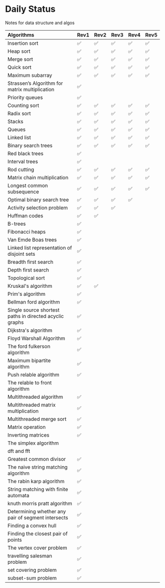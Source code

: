 # Daily Status
Notes for data structure and algos


|Algorithms|Rev1|Rev2|Rev3|Rev4|Rev5|
|:---------|:---|----|----|:---|:---|
|Insertion sort|:white_check_mark:|:white_check_mark:|:white_check_mark:|:white_check_mark:|:white_check_mark:|
|Heap sort|:white_check_mark:|:white_check_mark:|:white_check_mark:|:white_check_mark:|:white_check_mark:|
|Merge sort|:white_check_mark:|:white_check_mark:|:white_check_mark:|:white_check_mark:|:white_check_mark:|
|Quick sort|:white_check_mark:|:white_check_mark:|:white_check_mark:|:white_check_mark:|:white_check_mark:|
|Maximum subarray|:white_check_mark:|:white_check_mark:|:white_check_mark:|:white_check_mark:|:white_check_mark:|
|Strassen’s Algorithm for matrix multiplication|:white_check_mark:|
|Priority queues|:white_check_mark:|
|Counting sort|:white_check_mark:|:white_check_mark:|:white_check_mark:|:white_check_mark:|:white_check_mark:|
|Radix sort|:white_check_mark:|:white_check_mark:|:white_check_mark:|:white_check_mark:|:white_check_mark:|
|Stacks|:white_check_mark:|:white_check_mark:|:white_check_mark:|:white_check_mark:|:white_check_mark:|
|Queues|:white_check_mark:|:white_check_mark:|:white_check_mark:|:white_check_mark:|:white_check_mark:|
|Linked list|:white_check_mark:|:white_check_mark:|:white_check_mark:|:white_check_mark:|:white_check_mark:|
|Binary search trees|:white_check_mark:|:white_check_mark:|:white_check_mark:|:white_check_mark:|:white_check_mark:|
|Red black trees|:white_check_mark:|
|Interval trees|:white_check_mark:|
|Rod cutting|:white_check_mark:|:white_check_mark:|:white_check_mark:|:white_check_mark:|:white_check_mark:|
|Matrix chain multiplication|:white_check_mark:|:white_check_mark:|:white_check_mark:|:white_check_mark:|:white_check_mark:|
|Longest common subsequence|:white_check_mark:|:white_check_mark:|:white_check_mark:|:white_check_mark:|:white_check_mark:|
|Optimal binary search tree|:white_check_mark:|:white_check_mark:|:white_check_mark:|:white_check_mark:|
|Activity selection problem|:white_check_mark:|:white_check_mark:|:white_check_mark:|
|Huffman codes|:white_check_mark:|:white_check_mark:|
|B-trees|:white_check_mark:|
|Fibonacci heaps|:white_check_mark:|
|Van Emde Boas trees|:white_check_mark:|
|Linked list representation of disjoint sets|:white_check_mark:|
|Breadth first search|:white_check_mark:|
|Depth first search|:white_check_mark:|
|Topological sort|:white_check_mark:|
|Kruskal's algorithm|:white_check_mark:|:white_check_mark:|
|Prim's algorithm|:white_check_mark:|
|Bellman ford algorithm|:white_check_mark:|
|Single source shortest paths in directed acyclic graphs|:white_check_mark:|
|Dijkstra's algorithm|:white_check_mark:|
|Floyd Warshall Algorithm|:white_check_mark:|
|The ford fulkerson algorithm|:white_check_mark:|
|Maximum bipartite algorithm|:white_check_mark:|
|Push relable algorithm|:white_check_mark:|
|The relable to front algorithm|
|Multithreaded algorithm|:white_check_mark:|
|Multithreaded matrix multiplication|:white_check_mark:|
|Multithreaded merge sort|:white_check_mark:|
|Matrix operation|:white_check_mark:|
|Inverting matrices|:white_check_mark:|
|The simplex algorithm|
|dft and fft|
|Greatest common divisor|:white_check_mark:|
|The naive string matching algorithm|:white_check_mark:|
|The rabin karp algorithm|:white_check_mark:|
|String matching with finite automata|:white_check_mark:|
| knuth morris pratt algorithm|:white_check_mark:|
|Determining whether any pair of segment intersects|:white_check_mark:|
|Finding a convex hull|:white_check_mark:|
|Finding the closest pair of points|:white_check_mark:|
|The vertex cover problem|:white_check_mark:|
| travelling salesman problem|:white_check_mark:|
| set covering problem|:white_check_mark:|
| subset-sum problem|:white_check_mark:|












